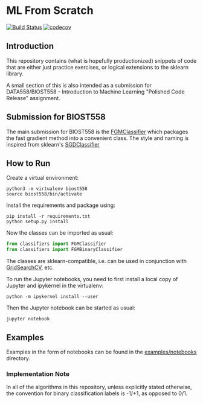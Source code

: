 # ML From Scratch

[![Build Status](https://travis-ci.org/havanagrawal/ml-from-scratch.svg?branch=master)](https://travis-ci.org/havanagrawal/ml-from-scratch) [![codecov](https://codecov.io/gh/havanagrawal/ml-from-scratch/branch/master/graph/badge.svg)](https://codecov.io/gh/havanagrawal/ml-from-scratch)


## Introduction

This repository contains (what is hopefully productionized) snippets of code that are either just practice exercises, or logical extensions to the sklearn library.

A small section of this is also intended as a submission for DATA558/BIOST558 - Introduction to Machine Learning "Polished Code Release" assignment.

## Submission for BIOST558

The main submission for BIOST558 is the [FGMClassifier](classifiers/fgm_classifier.py) which packages the fast gradient method into a convenient class. The style and naming is inspired from sklearn's [SGDClassifier](http://scikit-learn.org/stable/modules/generated/sklearn.linear_model.SGDClassifier.html)

## How to Run

Create a virtual environment:

```
python3 -m virtualenv biost558
source biost558/bin/activate
```

Install the requirements and package using:

```
pip install -r requirements.txt
python setup.py install
```

Now the classes can be imported as usual:

```python
from classifiers import FGMClassifier
from classifiers import FGMBinaryClassifier
```

The classes are sklearn-compatible, i.e. can be used in conjunction with [GridSearchCV](http://scikit-learn.org/stable/modules/generated/sklearn.model_selection.GridSearchCV.html), etc.

To run the Jupyter notebooks, you need to first install a local copy of Jupyter and ipykernel in the virtualenv:

```
python -m ipykernel install --user
```

Then the Jupyter notebook can be started as usual:

```
jupyter notebook
```

## Examples

Examples in the form of notebooks can be found in the [examples/notebooks](examples/notebooks) directory.

### Implementation Note

In all of the algorithms in this repository, unless explicitly stated otherwise, the convention for binary classification labels is -1/+1, as opposed to 0/1.
